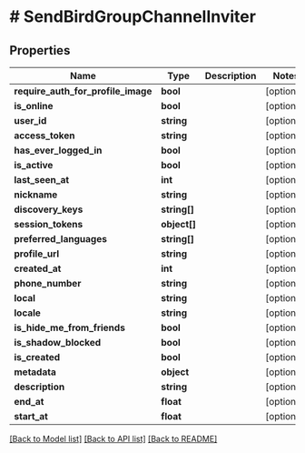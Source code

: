 # # SendBirdGroupChannelInviter

## Properties

Name | Type | Description | Notes
------------ | ------------- | ------------- | -------------
**require_auth_for_profile_image** | **bool** |  | [optional]
**is_online** | **bool** |  | [optional]
**user_id** | **string** |  | [optional]
**access_token** | **string** |  | [optional]
**has_ever_logged_in** | **bool** |  | [optional]
**is_active** | **bool** |  | [optional]
**last_seen_at** | **int** |  | [optional]
**nickname** | **string** |  | [optional]
**discovery_keys** | **string[]** |  | [optional]
**session_tokens** | **object[]** |  | [optional]
**preferred_languages** | **string[]** |  | [optional]
**profile_url** | **string** |  | [optional]
**created_at** | **int** |  | [optional]
**phone_number** | **string** |  | [optional]
**local** | **string** |  | [optional]
**locale** | **string** |  | [optional]
**is_hide_me_from_friends** | **bool** |  | [optional]
**is_shadow_blocked** | **bool** |  | [optional]
**is_created** | **bool** |  | [optional]
**metadata** | **object** |  | [optional]
**description** | **string** |  | [optional]
**end_at** | **float** |  | [optional]
**start_at** | **float** |  | [optional]

[[Back to Model list]](../../README.md#models) [[Back to API list]](../../README.md#endpoints) [[Back to README]](../../README.md)
